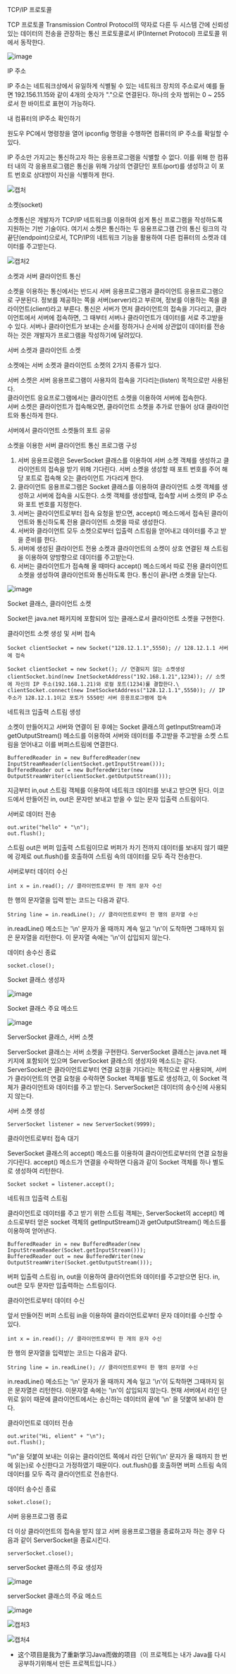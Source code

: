 TCP/IP 프로토콜

TCP 프로토콜 Transmission Control Protocol의 약자로 다른 두 시스템 간에 신뢰성 있는 데이터의 전송을 관장하는 통신 프로토콜로서 IP(Internet Protocol) 프로토콜 위에서 동작한다.

![image](https://user-images.githubusercontent.com/60682087/149972607-66460ddf-1ade-460b-88b2-faa86eaafe70.png)

IP 주소 

IP 주소는 네트워크상에서 유일하게 식별될 수 있는 네트워크 장치의 주소로서 예를 들면 192.156.11.15와 같이 4개의 숫자가 "."으로 연결된다. 하나의 숫자 범위는 0 ~ 255 로서 한 바이트로 표현이 가능하다. 

내 컴퓨터의 IP주소 확인하기 

원도우 PC에서 명령창을 열어 ipconfig 명령을 수행하면 컴퓨터의 IP 주소를 확일할 수 있다.

IP 주소만 가지고는 통신하고자 하는 응용프로그램을 식별할 수 없다. 이를 위해 한 컴퓨터 내의 각 응용프로그램은 통신을 위해 가상의 연결단인 포트(port)를 생성하고 이 포트 번호로 상대방이 자신을 식별하게 한다.

![캡처](https://user-images.githubusercontent.com/60682087/149973452-b472201f-6a03-44ab-a704-46b101f9e054.JPG)

소켓(socket)

소켓통신은 개발자가 TCP/IP 네트워크를 이용하여 쉽게 통신 프로그램을 작성하도록 지원하는 기반 기술이다. 여기서 소켓은 통신하는 두 응용프로그램 간의 통신 링크의 각 끝단(endpoint)으로서, TCP/IP의 네트워크 기능을 활용하여 다른 컴퓨터의 소켓과 데이터를 주고받는다.

![캡처2](https://user-images.githubusercontent.com/60682087/149973873-761523bb-1cb5-4206-8026-c2936c888cd2.JPG)

소켓과 서버 클라이언트 통신

소켓을 이용하는 통신에서는 반드시 서버 응용프로그램과 클라이언트 응용프로그램으로 구분된다. 정보를 제공하는 쪽을 서버(server)라고 부르며, 정보를 이용하는 쪽을 클라이언트(client)라고 부른다. 통신은 서버가 먼저 클라이언트의 접속을 기다리고, 클라이언트에서 서버에 접속하면, 그 때부터 서버나 클라이언트가 데이터를 서로 주고받을 수 있다. 서버나 클라이언트가 보내는 순서를 정하거나 순서에 상관없이 데이터를 전송하는 것은 개발자가 프로그램을 작성하기에 달려있다.

서버 소켓과 클라이언트 소켓

소켓에는 서버 소켓과 클라이언트 소켓의 2가지 종류가 있다.

서버 소켓은 서버 응용프로그램이 사용자의 접속을 기다리는(listen) 목적으로만 사용된다. <br>
클라이언트 응요프로그램에서는 클라이언트 소켓을 이용하여 서버에 접속한다. <br>
서버 소켓은 클라이언트가 접속해오면, 클라이언트 소켓을 추가로 만들어 상대 클라이언트와 통신하게 한다. <br>

서버에서 클라이언트 소켓들의 포트 공유 

소켓을 이용한 서버 클라이언트 통신 프로그램 구성 

1. 서버 응용프로램은 SeverSocket 클래스를 이용하여 서버 소켓 객체를 생성하고 클라이언트의 접속을 받기 위해 기다린다. 서버 소켓을 생성할 때 포트 번호를 주어 해당 포트로 접속해 오는 클라이언트 가다리게 한다. <br>
2. 클라이언트 응용프로그램은 Socket 클래스를 이용하여 클라이언트 소켓 객체를 생성하고 서버에 접속을 시도한다. 소켓 객체를 생성할때, 접속할 서버 소켓의 IP 주소와 포트 번호를 지정한다. <br>
3. 서버는 클라이언트로부터 접속 요청을 받으면, accept() 메소드에서 접속된 클라이언트와 통신하도록 전용 클라이언트 소켓을 따로 생성한다. <br>
4. 서버와 클라이언트 모두 소켓으로부터 입출력 스트림을 얻어내고 데이터를 주고 받을 준비를 한다. <br>
5. 서버에 생성된 클라이언트 전용 소켓과 클라이언트의 소켓이 상호 연결된 채 스트림을 이용하여 양방향으로 데이터를 주고받는다. <br>
6. 서버는 클라이언트가 접속해 올 때마다 accept() 메소드에서 따로 전용 클라이언트 소켓을 생성하여 클라이언트와 통신하도록 한다. 통신이 끝나면 소켓을 닫는다. <br>

![image](https://user-images.githubusercontent.com/60682087/149975926-9e2dbbce-4c7b-4d56-911e-2d384d273c70.png)
 
Socket 클래스, 클라이언트 소켓 

Socket은 java.net 패키지에 포함되어 있는 클래스로서 클라이언트 소켓을 구현한다.

클라이언트 소켓 생성 및 서버 접속

```
Socket clientSocket = new Socket("128.12.1.1",5550); // 128.12.1.1 서버에 접속
```

```
Socket clientSocket = new Socket(); // 연결되지 않는 소켓생성 
clientSocket.bind(new InetSocketAddress("192.168.1.21",1234)); // 소켓에 자신의 IP 주소(192.168.1.21)와 로컬 포트(1234)룰 결합한다.\
clientSocket.connect(new InetSocketAddress("128.12.1.1",5550)); // IP 주소가 128.12.1.1이고 포토가 5550인 서버 응용프로그램에 접속
```

네트워크 입출력 스트림 생성

소켓이 만들어지고 서버와 연결이 된 후에는 Socket 클래스의 getInputStream()과 getOutputStream() 메소드를 이용하여 서버와 데이터를 주고받을 주고받을 소켓 스트림을 얻어내고 이를 버퍼스트림에 연결한다.

```
BufferedReader in = new BufferedReader(new InputStreamReader(clientSocket.getInputStream()));
BufferedReader out = new BufferedWriter(new OutputStreamWriter(clientSocket.getOutputStream()));
```

지금부터 in,out 스트림 객체를 이용하여 네트워크 데이터를 보내고 받으면 된다. 이코드에서 만들어진 in, out은 문자만 보내고 받을 수 있는 문자 입출력 스트림이다.

서버로 데이터 전송

```
out.write("hello" + "\n");
out.flush();
```

스트림 out은 버퍼 입출력 스트림이므로 버퍼가 차기 전까지 데이터를 보내지 않기 떄문에 강제로 out.flush()를 호출하여 스트림 속의 데이터를 모두 즉각 전송한다.

서버로부터 데이터 수신 

```
int x = in.read(); // 클라이언트로부터 한 개의 문자 수신
```

한 행의 문자열을 입력 받는 코드는 다음과 같다.

```
String line = in.readLine(); // 클라이언트로부터 한 행의 문자열 수신
```

in.readLine() 메소드는 '\n' 문자가 올 때까지 계속 일고 '\n'이 도착하면 그때까지 읽은 문자열을 리턴한다. 이 문자열 속에는 '\n'이 삽입되지 않는다.

데이터 송수신 종료 

```
socket.close();
```

Socket 클래스 생성자

![image](https://user-images.githubusercontent.com/60682087/149978502-fc3aa408-d08b-43de-901a-35423b37140d.png) 

Socket 클래스 주요 메소드

![image](https://user-images.githubusercontent.com/60682087/149978527-fa8edb40-bc05-4309-ab8b-1cab66ee05ab.png) 

ServerSocket 클래스, 서버 소켓

ServerSocket 클래스는 서버 소켓을 구현한다. ServerSocket 클래스는 java.net 패키지에 포함되어 있으며 ServerSocket 클래스의 생성자와 메소드는 같다. ServerSocket은 클라이언트로부터 연결 요청을 기다리는 목적으로 만 사용되며, 서버가 클라이언트의 연결 요청을 수락하면 Socket 객체를 별도로 생성하고, 이 Socket 객체가 클라이언트와 데이터를 주고 받는다. ServerSocket은 데이터의 송수신에 사용되지 않는다.

서버 소켓 생성

```
ServerSocket listener = new ServerSocket(9999);
```

클라이언트로부터 접속 대기

SeverSocket 클래스의 accept() 메소드를 이용하여 클라이언트로부터의 연결 요청을 기다린다. accept() 메소드가 연결을 수락하면 다음과 같이 Socket 객체를 하나 별도로 생성하여 리턴한다.

```
Socket socket = listener.accept();
```

네트워크 입출력 스트림 

클라이언트로 데이터를 주고 받기 위한 스트림 객체는, ServerSocket의 accept() 메소드로부터 얻은 socket 객체의 getInputStream()과 getOutputStream() 메소드를 이용하여 얻어낸다.

```
BufferedReader in = new BufferedReader(new InputStreamReader(Socket.getInputStream()));
BufferedReader out = new BufferedWriter(new OutputStreamWriter(Socket.getOutputStream()));
```

버퍼 입출력 스트림 in, out을 이용하여 클라이언트와 데이터를 주고받으면 된다. in, out은 모두 문자만 입출력하는 스트림이다.

클라이언트로부터 데이터 수신 

앞서 만들어진 버퍼 스트림 in을 이용하여 클라이언트로부터 문자 데이터를 수신할 수 있다.

```
int x = in.read(); // 클라이언트로부터 한 개의 문자 수신
```

한 행의 문자열을 입력받는 코드는 다음과 같다.

```
String line = in.readLine(); // 클라이언트로부터 한 행의 문자열 수신
```

in.readLine() 메소드는 '\n' 문자가 올 때까지 계속 일고 '\n'이 도착하면 그때까지 읽은 문자열은 리턴한다. 이문자열 속에는 '\n'이 삽입되지 않는다. 현재 서버에서 라인 단위로 읽이 때문에 클라이언트에서는 송신하는 데이터의 끝에 '\n' 을 덧붙여 보내야 한다.

클라이언트로 데이터 전송 

```
out.write("Hi, elient" + "\n");
out.flush();
```

"\n"을 덧붙여 보내는 이유는 클라이언트 쪽에서 라인 단위('\n' 문자가 올 때까지 한 번에 읽는)로 수신한다고 가정하였기 때문이다. out.flush()를 호출하면 버퍼 스트림 속의 데이터를 모두 즉각 클라이언트로 전송한다.

데이터 송수신 종료

```
soket.close();
```

서버 응용프로그램 종료 

더 이상 클라이언트의 접속을 받지 않고 서버 응용프로그램을 종료하고자 하는 경우 다음과 같이 ServerSocket을 종료시킨다.

```
serverSocket.close();
```

serverSocket 클래스의 주요 생성자

![image](https://user-images.githubusercontent.com/60682087/149981499-a43542b6-aaf1-4470-b90e-93af7f923519.png)

serverSocket 클래스의 주요 메소드 

![image](https://user-images.githubusercontent.com/60682087/149981555-1c1a3d17-d336-48e6-85a8-b036497e9538.png)

![캡처3](https://user-images.githubusercontent.com/60682087/149981761-a9915a88-16e3-4c41-abc7-f0c16baf1ac6.JPG)

![캡처4](https://user-images.githubusercontent.com/60682087/149981933-8c91e904-dcb0-49d8-8499-25d4f765d8c2.JPG)

- 这个项目是我为了重新学习Java而做的项目（이 프로젝트는 내가 Java를 다시 공부하기위해서 만든 프로젝트입니다.）
